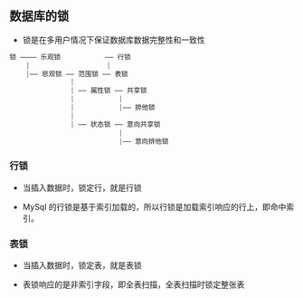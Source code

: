 ## 数据库的锁

- 锁是在多用户情况下保证数据库数据完整性和一致性

```java
锁 ———— 乐观锁           —— 行锁
    |                   |
    |—— 悲观锁 —— 范围锁 —— 表锁
               |
               | —— 属性锁 —— 共享锁
               |           |
               |           |—— 排他锁 
               |
               | —— 状态锁 —— 意向共享锁
                           |
                           |—— 意向排他锁 
```

### 行锁
- 当插入数据时，锁定行，就是行锁

- MySql 的行锁是基于索引加载的，所以行锁是加载索引响应的行上，即命中索引。

### 表锁
- 当插入数据时，锁定表，就是表锁

- 表锁响应的是非索引字段，即全表扫描，全表扫描时锁定整张表


